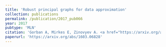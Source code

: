 ```yaml
---
title: 'Robust principal graphs for data approximation'
collection: publications
permalink: /publication/2017_pub066
year: 2017
pubtype: 'MLN'
citation: 'Gorban A, Mirkes E, Zinovyev A. <a href="https://arxiv.org/abs/1603.06828">Robust principal graphs for data approximation</a>. <i>Archives of Data Science</i> 2(1):1:16, 2017.'
paperurl: 'https://arxiv.org/abs/1603.06828'
---
```

